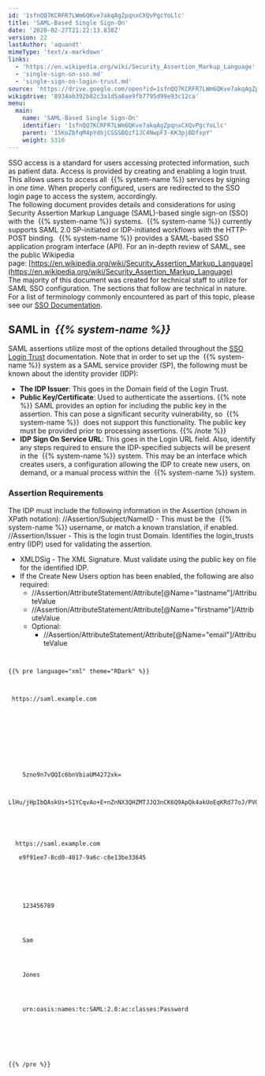 ```yaml
---
id: '1sfnQQ7KCRFR7LWm6QKve7akqAgZpqnxCXQvPgcYoLlc'
title: 'SAML-Based Single Sign-On'
date: '2020-02-27T21:22:13.838Z'
version: 22
lastAuthor: 'aquandt'
mimeType: 'text/x-markdown'
links:
  - 'https://en.wikipedia.org/wiki/Security_Assertion_Markup_Language'
  - 'single-sign-on-sso.md'
  - 'single-sign-on-login-trust.md'
source: 'https://drive.google.com/open?id=1sfnQQ7KCRFR7LWm6QKve7akqAgZpqnxCXQvPgcYoLlc'
wikigdrive: '8934ab392b82c3a1d5a8ae9fb7795d99e93c12ca'
menu:
  main:
    name: 'SAML-Based Single Sign-On'
    identifier: '1sfnQQ7KCRFR7LWm6QKve7akqAgZpqnxCXQvPgcYoLlc'
    parent: '15KoZbfqM4pYdbjCGSSBQzf1JC4NwpF3-KK3pjBDfxpY'
    weight: 5310
---
```

SSO access is a standard for users accessing protected information, such as patient data. Access is provided by creating and enabling a login trust. This allows users to access all  {{% system-name %}} services by signing in *one time*. When properly configured, users are redirected to the SSO login page to access the system, accordingly.  
The following document provides details and considerations for using Security Assertion Markup Language (SAML)-based single sign-on (SSO) with the  {{% system-name %}} systems.  {{% system-name %}} currently supports SAML 2.0 SP-initiated or IDP-initiated workflows with the HTTP-POST binding.  {{% system-name %}} provides a SAML-based SSO application program interface (API). For an in-depth review of SAML, see the public Wikipedia page: [https://en.wikipedia.org/wiki/Security_Assertion_Markup_Language](https://en.wikipedia.org/wiki/Security_Assertion_Markup_Language)  
The majority of this document was created for technical staff to utilize for SAML SSO configuration. The sections that follow are technical in nature. For a list of terminology commonly encountered as part of this topic, please see our [SSO Documentation](single-sign-on-sso.md).
  
## SAML in  **_{{% system-name %}}_**  

SAML assertions utilize most of the options detailed throughout the [SSO Login Trust](single-sign-on-login-trust.md) documentation. Note that in order to set up the  {{% system-name %}} system as a SAML service provider (SP), the following must be known about the identity provider (IDP):
* <strong>The IDP Issuer</strong>: This goes in the Domain field of the Login Trust.
* <strong>Public Key/Certificate</strong>: Used to authenticate the assertions.
{{% note %}}
  SAML provides an option for including the public key in the assertion. This can pose a significant security vulnerability, so  {{% system-name %}}  does not support this functionality. The public key must be provided prior to processing assertions.
{{% /note %}}
* <strong>IDP Sign On Service URL</strong>: This goes in the Login URL field.
Also, identify any steps required to ensure the IDP-specified subjects will be present in the  {{% system-name %}} system. This may be an interface which creates users, a configuration allowing the IDP to create new users, on demand, or a manual process within the  {{% system-name %}} system.
  
### Assertion Requirements  

The IDP must include the following information in the Assertion (shown in XPath notation):
//Assertion/Subject/NameID - This must be the  {{% system-name %}} username, or match a known translation, if enabled.
//Assertion/Issuer - This is the login trust Domain. Identifies the login_trusts entry (IDP) used for validating the assertion.
* XMLDSig - The XML Signature. Must validate using the public key on file for the identified IDP.
* If the Create New Users option has been enabled, the following are also required:
   * //Assertion/AttributeStatement/Attribute[@Name="lastname"]/AttributeValue
   * //Assertion/AttributeStatement/Attribute[@Name="firstname"]/AttributeValue
   * Optional:
      * //Assertion/AttributeStatement/Attribute[@Name="email"]/AttributeValue

```
  
  
{{% pre language="xml" theme="RDark" %}}  
  
  
  
 https://saml.example.com  
   
    
     
     
     
      
       
       
      
      
    5zno9n7vQQIc6bnVbiaUM4272xk=  
     
    
  LlHu/jHpIbQAskUs+S1YCqvAo+E+nZnNX3QHZMTJJQ3nCK6Q9ApQk4akUoEqKRd77oJ/PVOXoqnUfWIdE1Mbxg78LCtYSqzT1fvw3Jbwi+eG14+PgjMP5Izx1bTtvFrg2cWI7lOsFrIRxepBgbvD+krTcJMAxVHJSOeYciMM+Vw=  
   
   
    
   
   
  https://saml.example.com  
    
   e9f91ee7-8cd0-4017-9a6c-c8e13be33645  
     
      
     
    
    
     
    123456789  
     
    
    
     
    Sam  
     
    
    
     
    Jones  
     
    
    
     
    urn:oasis:names:tc:SAML:2.0:ac:classes:Password  
     
    
   
  

```
  

```
  
  
{{% /pre %}}  
  
  

```
  
  

